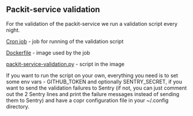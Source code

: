 ## Packit-service validation

For the validation of the packit-service we run a validation script every night.

[Cron job](./openshift/job-run-validation.yaml) - job for running of the validation script

[Dockerfile](./Dockerfile) - image used by the job

[packit-service-validation.py](./packit-service-validation.py) - script in the image

If you want to run the script on your own, everything you need is to set some env vars - GITHUB_TOKEN
and optionally SENTRY_SECRET, if you want to send the validation failures to Sentry
(if not, you can just comment out the 2 Sentry lines and print the failure messages instead of
sending them to Sentry) and have a copr configuration file in your ~/.config directory.
